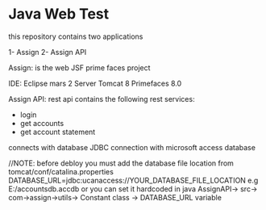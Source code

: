 # Java Web Test

this repository contains two applications

1- Assign
2- Assign API

Assign: is the web JSF prime faces project

IDE: Eclipse mars 2
Server Tomcat 8
Primefaces 8.0

Assign API: rest api
contains the following rest services:
- login
- get accounts
- get account statement

connects with database JDBC connection with microsoft access database

//NOTE:
before debloy you must add the database file location from 
tomcat/conf/catalina.properties
DATABASE_URL=jdbc:ucanaccess://YOUR_DATABASE_FILE_LOCATION e.g E:/accountsdb.accdb
or you can set it hardcoded in java
AssignAPI-> src-> com->assign->utils-> Constant class -> DATABASE_URL variable
